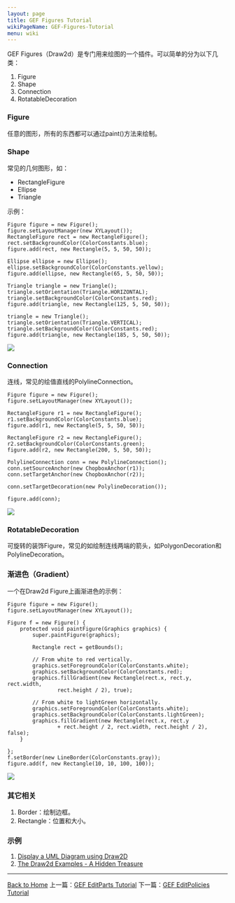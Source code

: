 ```yaml
---
layout: page
title: GEF Figures Tutorial
wikiPageName: GEF-Figures-Tutorial
menu: wiki
---
```


GEF Figures（Draw2d）是专门用来绘图的一个插件。可以简单的分为以下几类：

1. Figure
2. Shape
3. Connection
4. RotatableDecoration

### Figure

任意的图形，所有的东西都可以通过paint()方法来绘制。

### Shape

常见的几何图形，如：

* RectangleFigure
* Ellipse
* Triangle

示例：

	Figure figure = new Figure();
	figure.setLayoutManager(new XYLayout());
	RectangleFigure rect = new RectangleFigure();
	rect.setBackgroundColor(ColorConstants.blue);
	figure.add(rect, new Rectangle(5, 5, 50, 50));

	Ellipse ellipse = new Ellipse();
	ellipse.setBackgroundColor(ColorConstants.yellow);
	figure.add(ellipse, new Rectangle(65, 5, 50, 50));

	Triangle triangle = new Triangle();
	triangle.setOrientation(Triangle.HORIZONTAL);
	triangle.setBackgroundColor(ColorConstants.red);
	figure.add(triangle, new Rectangle(125, 5, 50, 50));

	triangle = new Triangle();
	triangle.setOrientation(Triangle.VERTICAL);
	triangle.setBackgroundColor(ColorConstants.red);
	figure.add(triangle, new Rectangle(185, 5, 50, 50));


![]({{site.baseurl}}/eclipse.tutorial/wiki/images/image_gef_draw2d_1.gif)

### Connection

连线，常见的绘值直线的PolylineConnection。

	Figure figure = new Figure();
	figure.setLayoutManager(new XYLayout());

	RectangleFigure r1 = new RectangleFigure();
	r1.setBackgroundColor(ColorConstants.blue);
	figure.add(r1, new Rectangle(5, 5, 50, 50));

	RectangleFigure r2 = new RectangleFigure();
	r2.setBackgroundColor(ColorConstants.green);
	figure.add(r2, new Rectangle(200, 5, 50, 50));

	PolylineConnection conn = new PolylineConnection();
	conn.setSourceAnchor(new ChopboxAnchor(r1));
	conn.setTargetAnchor(new ChopboxAnchor(r2));

	conn.setTargetDecoration(new PolylineDecoration());

	figure.add(conn);

![]({{site.baseurl}}/eclipse.tutorial/wiki/images/image_gef_draw2d_2.gif)


### RotatableDecoration

可旋转的装饰Figure，常见的如绘制连线两端的箭头，如PolygonDecoration和PolylineDecoration。

### 渐进色（Gradient）

一个在Draw2d Figure上画渐进色的示例：

	Figure figure = new Figure();
	figure.setLayoutManager(new XYLayout());

	Figure f = new Figure() {
		protected void paintFigure(Graphics graphics) {
			super.paintFigure(graphics);

			Rectangle rect = getBounds();

			// From white to red vertically.
			graphics.setForegroundColor(ColorConstants.white);
			graphics.setBackgroundColor(ColorConstants.red);
			graphics.fillGradient(new Rectangle(rect.x, rect.y, rect.width,
					rect.height / 2), true);

			// From white to lightGreen horizontally.
			graphics.setForegroundColor(ColorConstants.white);
			graphics.setBackgroundColor(ColorConstants.lightGreen);
			graphics.fillGradient(new Rectangle(rect.x, rect.y
					+ rect.height / 2, rect.width, rect.height / 2), false);
		}

	};
	f.setBorder(new LineBorder(ColorConstants.gray));
	figure.add(f, new Rectangle(10, 10, 100, 100));
  
![]({{site.baseurl}}/eclipse.tutorial/wiki/images/image_gef_draw2d_3.gif)  
 
### 其它相关
1. Border：绘制边框。
2. Rectangle：位置和大小。

### 示例
1. [Display a UML Diagram using Draw2D](http://www.eclipse.org/articles/Article-GEF-Draw2d/GEF-Draw2d.html)
2. [The Draw2d Examples - A Hidden Treasure](http://nyssen.blogspot.com/2010/12/draw2d-examples-hidden-treasure.html)
***
[Back to Home]({{site.baseurl}}/eclipse.tutorial/wiki/) 上一篇：[GEF EditParts Tutorial](http://ecsoya.github.io/eclipse.tutorial/wiki/GEF-EditParts-Tutorial) 下一篇：[GEF EditPolicies Tutorial](http://ecsoya.github.io/eclipse.tutorial/wiki/GEF-EditPolicies-Tutorial)
